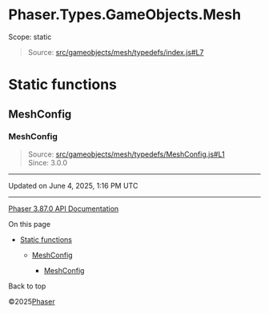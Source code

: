 # Phaser.Types.GameObjects.Mesh

Scope:
static

> Source: [src/gameobjects/mesh/typedefs/index.js#L7](https://github.com/phaserjs/phaser/blob/v3.87.0/src/gameobjects/mesh/typedefs/index.js#L7)

# Static functions

## MeshConfig

### MeshConfig

> Source: [src/gameobjects/mesh/typedefs/MeshConfig.js#L1](https://github.com/phaserjs/phaser/blob/v3.87.0/src/gameobjects/mesh/typedefs/MeshConfig.js#L1)  
> Since: 3.0.0

---

Updated on June 4, 2025, 1:16 PM UTC

---

[Phaser 3.87.0 API Documentation](../../index.md)

On this page

* [Static functions](#static-functions)

  + [MeshConfig](#meshconfig)

    - [MeshConfig](#meshconfig-1)

Back to top

©2025[Phaser](https://docs.phaser.io)